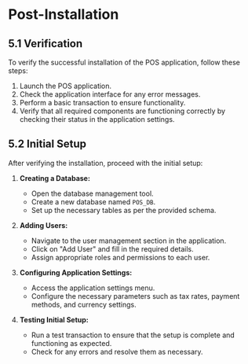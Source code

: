 # Post-Installation

## 5.1 Verification
To verify the successful installation of the POS application, follow these steps:

1. Launch the POS application.
2. Check the application interface for any error messages.
3. Perform a basic transaction to ensure functionality.
4. Verify that all required components are functioning correctly by checking their status in the application settings.

## 5.2 Initial Setup
After verifying the installation, proceed with the initial setup:

1. **Creating a Database:**
   - Open the database management tool.
   - Create a new database named `POS_DB`.
   - Set up the necessary tables as per the provided schema.

2. **Adding Users:**
   - Navigate to the user management section in the application.
   - Click on "Add User" and fill in the required details.
   - Assign appropriate roles and permissions to each user.

3. **Configuring Application Settings:**
   - Access the application settings menu.
   - Configure the necessary parameters such as tax rates, payment methods, and currency settings.

4. **Testing Initial Setup:**
   - Run a test transaction to ensure that the setup is complete and functioning as expected.
   - Check for any errors and resolve them as necessary.